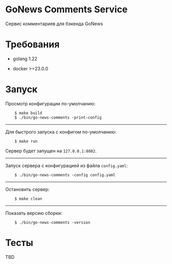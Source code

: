 GoNews Comments Service
=======================
Сервис комментариев для бэкенда GoNews

# Требования

-   golang 1.22

-   docker >=23.0.0

# Запуск

Просмотр конфигурации по-умолчанию:

        $ make build
        $ ./bin/go-news-comments -print-config

---

Для быстрого запуска с конфигом по-умолчанию:

        $ make run

Сервер будет запущен на `127.0.0.1:8082`. 

---

Запуск сервера с конфигурацией из файла `config.yaml`:

        $ ./bin/go-news-comments -config config.yaml

---

Остановить сервер:

        $ make clean

---

Показать версию сборки:

        $ ./bin/go-news-comments -version

# Тесты
TBD
